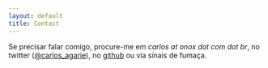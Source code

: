```yaml
---
layout: default
title: Contact
---
```


Se precisar falar comigo, procure-me em _carlos at onox dot com dot br_, no twitter ([@carlos_agarie](http://twitter.com/carlos_agarie)), no [github](http://github.com/agarie) ou via sinais de fumaça.